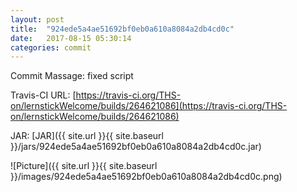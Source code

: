 ```yaml
---
layout: post
title:  "924ede5a4ae51692bf0eb0a610a8084a2db4cd0c"
date:   2017-08-15 05:30:14
categories: commit
---
```


Commit Massage: fixed script  

Travis-CI URL: [https://travis-ci.org/THS-on/lernstickWelcome/builds/264621086](https://travis-ci.org/THS-on/lernstickWelcome/builds/264621086)

JAR: [JAR]({{ site.url }}{{ site.baseurl }}/jars/924ede5a4ae51692bf0eb0a610a8084a2db4cd0c.jar)

![Picture]({{ site.url }}{{ site.baseurl }}/images/924ede5a4ae51692bf0eb0a610a8084a2db4cd0c.png)

